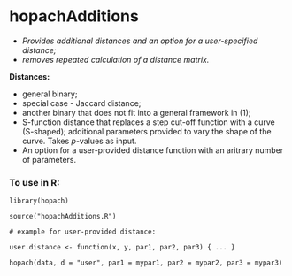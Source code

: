 # hopachAdditions

- *Provides additional distances and an option for a user-specified distance;*
- *removes repeated calculation of a distance matrix.*

**Distances:** 
* general binary;
* special case - Jaccard distance;
* another binary that does not fit into a general framework in (1);
* S-function distance that replaces a step cut-off function with a curve (S-shaped); additional parameters provided to vary the shape of the curve. Takes *p*-values as input.
* An option for a user-provided distance function with an aritrary number of parameters.

### To use in R:
```
library(hopach)

source("hopachAdditions.R")

# example for user-provided distance:

user.distance <- function(x, y, par1, par2, par3) { ... }

hopach(data, d = "user", par1 = mypar1, par2 = mypar2, par3 = mypar3)
```

